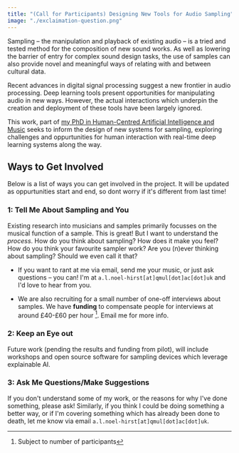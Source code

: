 ```yaml
---
title: "(Call for Participants) Designing New Tools for Audio Sampling"
image: "./exclaimation-question.png"
---
```

<!-- ## Background -->

Sampling – the manipulation and playback of existing audio – is a tried and tested method for the composition of new sound works. As well as lowering the barrier of entry for complex sound design tasks, the use of samples can also provide novel and meaningful ways of relating with and between cultural data.
<!-- interacting with cultural and meta-textual 'data'. -->

<!-- Existing sampling methods () have offered novel means of interacting with  for decades……eg -->
Recent advances in digital signal processing suggest a new frontier in audio processing. Deep learning tools present opportunities for manipulating audio in new ways. However, the actual interactions which underpin the creation and deployment of these tools have been largely ignored. 

<!-- With sampling’s rich history for interfacing between people and data, it presents a unique opportunity to explore the challenges and oppurtunities for human interaction with real-time deep learning systems. -->


<!-- Despite potential for audio transformation in this domain, the actual interactions which underpin the creation and deployment of these tools have been largely ignored....(nise) Similarly, sampling's rich history for data manipultion as...is also yet to be explored in the domain of ai....? -->

<!-- they are routinely ignored by advances in ai/dsp technology. Existing for.. retrieval -->

This work, part of [my PhD in Human-Centred Artificial Intelligence and Music](/about/Stage-1/living-phd-update) seeks to inform the design of new systems for sampling, exploring challenges and oppurtunities for human interaction with real-time deep learning systems along the way.
<!-- how we create fair, personalisable, and explainable AI systems  -->
<!-- along the way. -->
<!-- As well as try to learn sample-ry approaches for a more just meta-textual ai.  -->


## Ways to Get Involved

Below is a list of ways you can get involved in the project. It will be updated as oppurtunities start and end, so dont worry if it's different from last time!

### 1: Tell Me About Sampling and You

Existing research into musicians and samples primarily focusses on the musical function of a sample. This is great! But I want to understand the *process*. How do you think about sampling? How does it make you feel? How do you think your favourite sampler work? Are you (n)ever thinking about sampling? Should we even call it that?

- If you want to rant at me via email, send me your music, or just ask questions – you can! I'm at `a.l.noel-hirst[at]qmul[dot]ac[dot]uk` and I'd love to hear from you.

- We are also recruiting for a small number of one-off interviews about samples. We have **funding** to compensate people for interviews at around £40-£60 per hour [^1]. Email me for more info.

[^1]: Subject to number of participants
### 2: Keep an Eye out

Future work (pending the results and funding from pilot), will include workshops and open source software for sampling devices which leverage explainable AI.

### 3: Ask Me Questions/Make Suggestions

If you don't understand some of my work, or the reasons for why I've done something, please ask! Similarly, if you think I could be doing something a better way, or if I'm covering something which has already been done to death, let me know via email `a.l.noel-hirst[at]qmul[dot]ac[dot]uk`. 
<!-- I spend criminaly little time in my emails, so help me out  -->